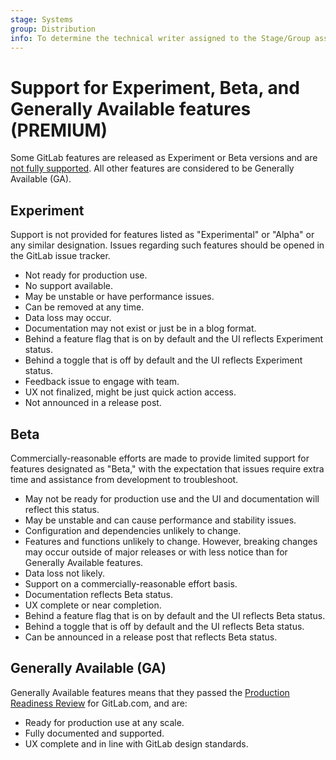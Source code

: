 ```yaml
---
stage: Systems
group: Distribution
info: To determine the technical writer assigned to the Stage/Group associated with this page, see https://about.gitlab.com/handbook/product/ux/technical-writing/#assignments
---
```


# Support for Experiment, Beta, and Generally Available features **(PREMIUM)**

Some GitLab features are released as Experiment or Beta versions and are
[not fully supported](https://about.gitlab.com/support/statement-of-support/#alpha-beta-features).
All other features are considered to be Generally Available (GA).

## Experiment

Support is not provided for features listed as "Experimental" or "Alpha" or any similar designation. Issues regarding such features should be opened in the GitLab issue tracker.

- Not ready for production use.
- No support available.
- May be unstable or have performance issues.
- Can be removed at any time.
- Data loss may occur.
- Documentation may not exist or just be in a blog format.
- Behind a feature flag that is on by default and the UI reflects Experiment status.
- Behind a toggle that is off by default and the UI reflects Experiment status.
- Feedback issue to engage with team.
- UX not finalized, might be just quick action access.
- Not announced in a release post.

## Beta

Commercially-reasonable efforts are made to provide limited support for features designated as "Beta," with the expectation that issues require extra time and assistance from development to troubleshoot.

- May not be ready for production use and the UI and documentation will reflect this status.
- May be unstable and can cause performance and stability issues.
- Configuration and dependencies unlikely to change.
- Features and functions unlikely to change. However, breaking changes may occur outside of major releases or with less notice than for Generally Available features.
- Data loss not likely.
- Support on a commercially-reasonable effort basis.
- Documentation reflects Beta status.
- UX complete or near completion.
- Behind a feature flag that is on by default and the UI reflects Beta status.
- Behind a toggle that is off by default and the UI reflects Beta status.
- Can be announced in a release post that reflects Beta status.

## Generally Available (GA)

Generally Available features means that they passed the [Production Readiness Review](https://gitlab.com/gitlab-com/gl-infra/readiness/-/blob/master/.gitlab/issue_templates/production_readiness.md) for GitLab.com, and are:

- Ready for production use at any scale.
- Fully documented and supported.
- UX complete and in line with GitLab design standards.

